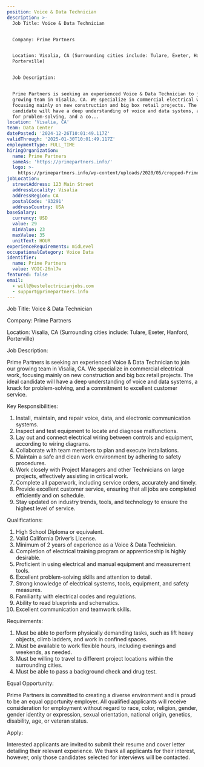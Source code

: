```yaml
---
position: Voice & Data Technician
description: >-
  Job Title: Voice & Data Technician


  Company: Prime Partners


  Location: Visalia, CA (Surrounding cities include: Tulare, Exeter, Hanford,
  Porterville)


  Job Description:


  Prime Partners is seeking an experienced Voice & Data Technician to join our
  growing team in Visalia, CA. We specialize in commercial electrical work,
  focusing mainly on new construction and big box retail projects. The ideal
  candidate will have a deep understanding of voice and data systems, a knack
  for problem-solving, and a co...
location: 'Visalia, CA'
team: Data Center
datePosted: '2024-12-26T10:01:49.117Z'
validThrough: '2025-01-30T10:01:49.117Z'
employmentType: FULL_TIME
hiringOrganization:
  name: Prime Partners
  sameAs: 'https://primepartners.info/'
  logo: >-
    https://primepartners.info/wp-content/uploads/2020/05/cropped-Prime-Partners-Logo-NO-BG-1-1.png
jobLocation:
  streetAddress: 123 Main Street
  addressLocality: Visalia
  addressRegion: CA
  postalCode: '93291'
  addressCountry: USA
baseSalary:
  currency: USD
  value: 29
  minValue: 23
  maxValue: 35
  unitText: HOUR
experienceRequirements: midLevel
occupationalCategory: Voice Data
identifier:
  name: Prime Partners
  value: VOIC-26nl7w
featured: false
email:
  - will@bestelectricianjobs.com
  - support@primepartners.info
---
```




Job Title: Voice & Data Technician

Company: Prime Partners

Location: Visalia, CA (Surrounding cities include: Tulare, Exeter, Hanford, Porterville)

Job Description:

Prime Partners is seeking an experienced Voice & Data Technician to join our growing team in Visalia, CA. We specialize in commercial electrical work, focusing mainly on new construction and big box retail projects. The ideal candidate will have a deep understanding of voice and data systems, a knack for problem-solving, and a commitment to excellent customer service.

Key Responsibilities:

1. Install, maintain, and repair voice, data, and electronic communication systems.
2. Inspect and test equipment to locate and diagnose malfunctions.
3. Lay out and connect electrical wiring between controls and equipment, according to wiring diagrams.
4. Collaborate with team members to plan and execute installations.
5. Maintain a safe and clean work environment by adhering to safety procedures.
6. Work closely with Project Managers and other Technicians on large projects, effectively assisting in critical work.
7. Complete all paperwork, including service orders, accurately and timely.
8. Provide excellent customer service, ensuring that all jobs are completed efficiently and on schedule.
9. Stay updated on industry trends, tools, and technology to ensure the highest level of service.

Qualifications:

1. High School Diploma or equivalent.
2. Valid California Driver’s License.
3. Minimum of 2 years of experience as a Voice & Data Technician.
4. Completion of electrical training program or apprenticeship is highly desirable.
5. Proficient in using electrical and manual equipment and measurement tools.
6. Excellent problem-solving skills and attention to detail.
7. Strong knowledge of electrical systems, tools, equipment, and safety measures.
8. Familiarity with electrical codes and regulations.
9. Ability to read blueprints and schematics.
10. Excellent communication and teamwork skills.

Requirements:

1. Must be able to perform physically demanding tasks, such as lift heavy objects, climb ladders, and work in confined spaces.
2. Must be available to work flexible hours, including evenings and weekends, as needed.
3. Must be willing to travel to different project locations within the surrounding cities.
4. Must be able to pass a background check and drug test.

Equal Opportunity:

Prime Partners is committed to creating a diverse environment and is proud to be an equal opportunity employer. All qualified applicants will receive consideration for employment without regard to race, color, religion, gender, gender identity or expression, sexual orientation, national origin, genetics, disability, age, or veteran status. 

Apply:

Interested applicants are invited to submit their resume and cover letter detailing their relevant experience. We thank all applicants for their interest, however, only those candidates selected for interviews will be contacted.
